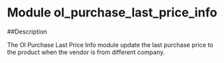 # Module ol_purchase_last_price_info

##Description

The Ol Purchase Last Price Info module update the last purchase price to the product when the vendor is from different company.

